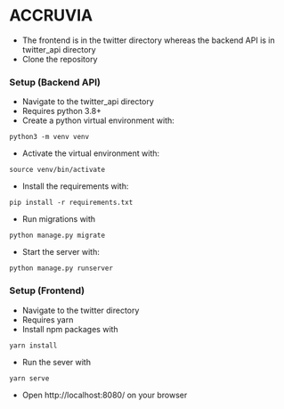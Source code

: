 # ACCRUVIA
- The frontend is in the twitter directory whereas the backend API is in twitter_api directory
- Clone the repository
### Setup (Backend API)
- Navigate to the twitter_api directory
- Requires python 3.8+
- Create a python virtual environment with:
```
python3 -m venv venv
```
- Activate the virtual environment with:
```
source venv/bin/activate
```
- Install the requirements with:
```
pip install -r requirements.txt
```
- Run migrations with
```
python manage.py migrate
```
- Start the server with:
```
python manage.py runserver
```

### Setup (Frontend)
- Navigate to the twitter directory
- Requires yarn
- Install npm packages with
```
yarn install
``` 
- Run the sever with
```
yarn serve
```
- Open http://localhost:8080/ on your browser
